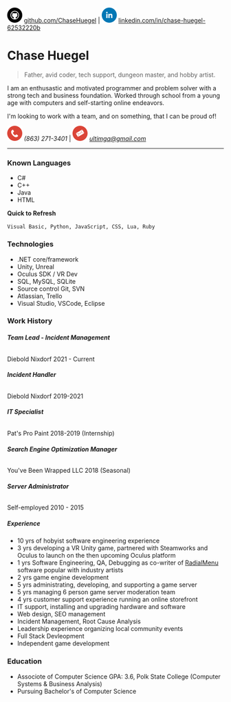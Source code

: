 ![github](github.png) [github.com/ChaseHuegel](github.com/ChaseHuegel) | ![linkin](linkedin.png) [linkedin.com/in/chase-huegel-62532220b](linkedin.com/in/chase-huegel-62532220b)

# Chase Huegel
> Father, avid coder, tech support, dungeon master, and hobby artist.

I am an enthusastic and motivated programmer and problem solver with a strong tech and business foundation. Worked through school from a young age with computers and self-starting online endeavors.

I'm looking to work with a team, and on something, that I can be proud of!

![phone](call.png) *(863) 271-3401* | ![email](mail.png) *ultimga@gmail.com*

* * *

### Known Languages

* C#
* C++
* Java
* HTML

**Quick to Refresh**
```
Visual Basic, Python, JavaScript, CSS, Lua, Ruby
```

### Technologies

* .NET core/framework
* Unity, Unreal
* Oculus SDK / VR Dev
* SQL, MySQL, SQLite
* Source control Git, SVN
* Atlassian, Trello
* Visual Studio, VSCode, Eclipse

### Work History

###### **Team Lead - Incident Management**
Diebold Nixdorf 2021 - Current

###### **Incident Handler**
Diebold Nixdorf 2019-2021

###### **IT Specialist**
Pat's Pro Paint 2018-2019 (Internship)

###### **Search Engine Optimization Manager**
You've Been Wrapped LLC 2018 (Seasonal)

###### **Server Administrator**
Self-employed 2010 - 2015

##### Experience

* 10 yrs of hobyist software engineering experience
* 3 yrs developing a VR Unity game, partnered with Steamworks and Oculus to launch on the then upcoming Oculus platform
* 1 yrs Software Engineering, QA, Debugging as co-writer of [RadialMenu](http://radialmenu.weebly.com/) software popular with industry artists
* 2 yrs game engine development
* 5 yrs administrating, developing, and supporting a game server
* 5 yrs managing 6 person game server moderation team
* 4 yrs customer support experience running an online storefront
* IT support, installing and upgrading hardware and software
* Web design, SEO management
* Incident Management, Root Cause Analysis
* Leadership experience organizing local community events
* Full Stack Devleopment
* Independent game development

### Education
* Associote of Computer Science GPA: 3.6, Polk State College (Computer Systems & Business Analysis)
* Pursuing Bachelor's of Computer Science
